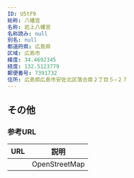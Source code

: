 ```yaml
---
ID: U5tF9
総称: 八幡宮
名称: 岩上八幡宮
名称読み: null
別名: null
都道府県: 広島県
区域: 広島市
緯度: 34.4692345
経度: 132.5123779
郵便番号: 7391732
住所: 広島県広島市安佐北区落合南２丁目５−２７
---
```


## その他

### 参考URL

| URL | 説明          |
| --- | ------------- |
|     | OpenStreetMap |

